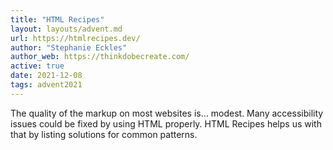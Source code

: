 ```yaml
---
title: "HTML Recipes"
layout: layouts/advent.md
url: https://htmlrecipes.dev/
author: "Stephanie Eckles"
author_web: https://thinkdobecreate.com/
active: true
date: 2021-12-08
tags: advent2021
---
```


The quality of the markup on most websites is… modest. Many accessibility issues could be fixed by using HTML properly. HTML Recipes helps us with that by listing solutions for common patterns.